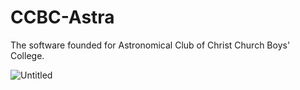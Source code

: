 # CCBC-Astra
The software founded for Astronomical Club of Christ Church Boys' College.

![Untitled](https://user-images.githubusercontent.com/95101859/184534674-06661cf6-6eb2-4d64-95de-b50b442c8461.png)
